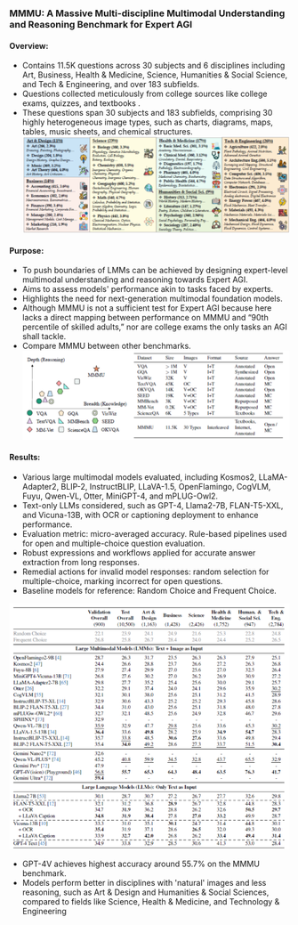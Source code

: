 ### MMMU: A Massive Multi-discipline Multimodal Understanding and Reasoning Benchmark for Expert AGI

#### Overview:

- Contains 11.5K questions across 30 subjects and 6 disciplines including Art, Business, Health & Medicine, Science, Humanities & Social Science, and Tech & Engineering, and over 183 subfields.
- Questions collected meticulously from college sources like college exams, quizzes, and textbooks  .
- These questions span 30 subjects and 183 subfields, comprising 30 highly heterogeneous image types, such as charts, diagrams, maps, tables, music sheets, and chemical structures.
![Overview](./figures/MMMU1.png)

#### Purpose:

- To push boundaries of LMMs can be achieved  by designing expert-level multimodal understanding and reasoning towards Expert AGI.
- Aims to assess models' performance akin to tasks faced by experts.
- Highlights the need for next-generation multimodal foundation models.
- Although MMMU is not a sufficient test for Expert AGI because here lacks a direct mapping between performance on MMMU and “90th percentile of skilled adults,” nor are college exams the only tasks an AGI shall tackle.
- Compare MMMU between other benchmarks.
![Purpose](./figures/MMMU2.png)

#### Results:

- Various large multimodal models evaluated, including Kosmos2, LLaMA-Adapter2, BLIP-2, InstructBLIP, LLaVA-1.5, OpenFlamingo, CogVLM, Fuyu, Qwen-VL, Otter, MiniGPT-4, and mPLUG-Owl2.
- Text-only LLMs considered, such as GPT-4, Llama2-7B, FLAN-T5-XXL, and Vicuna-13B, with OCR or captioning deployment to enhance performance.
- Evaluation metric: micro-averaged accuracy. Rule-based pipelines used for open and multiple-choice question evaluation.
- Robust expressions and workflows applied for accurate answer extraction from long responses.
- Remedial actions for invalid model responses: random selection for multiple-choice, marking incorrect for open questions.
- Baseline models for reference: Random Choice and Frequent Choice.

![Result](./figures/MMMU3.png)

- GPT-4V achieves highest accuracy around  55.7% on the MMMU benchmark. 
- Models perform better in disciplines with 'natural' images and less reasoning, such as Art & Design and Humanities & Social Sciences, compared to fields like Science, Health & Medicine, and Technology & Engineering
